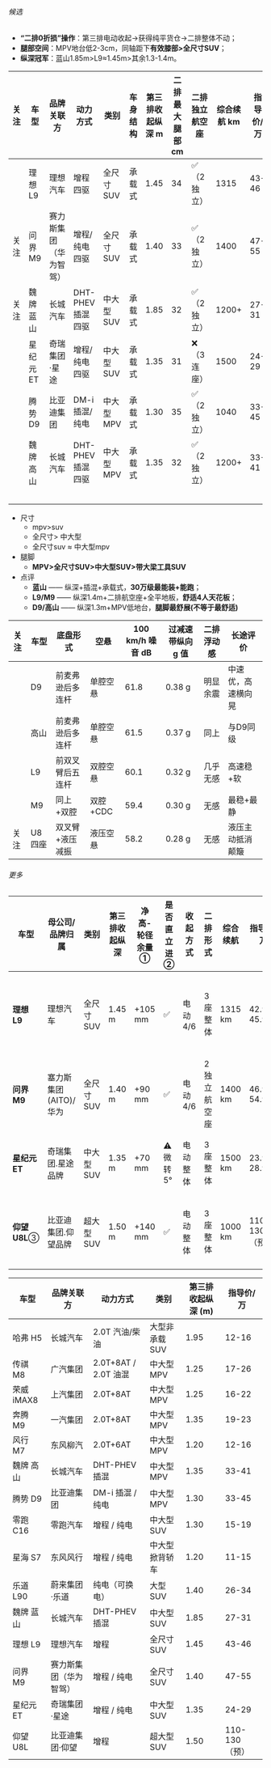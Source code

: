 

###### 候选

* **“二排0折损”操作**：第三排电动收起→获得纯平货仓→二排整体不动；
* **腿部空间**：MPV地台低2-3cm，同轴距下**有效膝部>全尺寸SUV**；
* **纵深冠军**：蓝山1.85m>L9≈1.45m>其余1.3-1.4m。

| 关注 | 车型      | 品牌关联方             | 动力方式          | 类别      | 车身结构 | 第三排收起纵深 m | 二排最大腿部 cm | 二排独立航空座 | 综合续航 km | 指导价/万 |
| ---- | --------- | ---------------------- | ----------------- | --------- | -------- | ---------------- | --------------- | -------------- | ----------- | --------- |
|      | 理想 L9   | 理想汽车               | 增程四驱          | 全尺寸SUV | 承载式   | 1.45             | 34              | ✅（2独立）     | 1315        | 43-46     |
| 关注 | 问界 M9   | 赛力斯集团（华为智驾） | 增程/纯电四驱     | 全尺寸SUV | 承载式   | 1.40             | 33              | ✅（2独立）     | 1400        | 47-55     |
| 关注 | 魏牌 蓝山 | 长城汽车               | DHT-PHEV 插混四驱 | 中大型SUV | 承载式   | 1.85             | 32              | ✅（2独立）     | 1200+       | 27-31     |
|      | 星纪元 ET | 奇瑞集团·星途          | 增程/纯电四驱     | 中大型SUV | 承载式   | 1.35             | 31              | ❌（3连座）     | 1500        | 24-29     |
|      | 腾势 D9   | 比亚迪集团             | DM-i 插混/纯电    | 中大型MPV | 承载式   | 1.30             | 35              | ✅（2独立）     | 1040        | 33-45     |
|      | 魏牌 高山 | 长城汽车               | DHT-PHEV 插混四驱 | 中大型MPV | 承载式   | 1.35             | 32              | ✅（2独立）     | 1200+       | 33-41     |
|      |           |                        |                   |           |          |                  |                 |                |             |           |
|      |           |                        |                   |           |          |                  |                 |                |             |           |
|      |           |                        |                   |           |          |                  |                 |                |             |           |
|      |           |                        |                   |           |          |                  |                 |                |             |           |
|      |           |                        |                   |           |          |                  |                 |                |             |           |

* 尺寸
  * mpv>suv
  * 全尺寸> 中大型
  * 全尺寸suv ≈ 中大型mpv
* 腿脚
  * **MPV>全尺寸SUV>中大型SUV>带大梁工具SUV**
* 点评
  * **蓝山** —— 纵深+插混+承载式，**30万级最能装+能跑**；
  * **L9/M9** —— 纵深1.4m+二排航空座+全平地板，**舒适4人天花板**；
  * **D9/高山** —— 纵深1.3m+MPV低地台，**腿脚最舒展(不等于最舒适)**

| 关注 | 车型    | 底盘形式         | 空悬     | 100 km/h 噪音 dB | 过减速带纵向 g 值 | 二排浮动感 | 长途评价           |
| ---- | ------- | ---------------- | -------- | ---------------- | ----------------- | ---------- | ------------------ |
|      | D9      | 前麦弗逊后多连杆 | 单腔空悬 | 61.8             | 0.38 g            | 明显余震   | 中速优，高速横向晃 |
|      | 高山    | 前麦弗逊后多连杆 | 单腔空悬 | 61.5             | 0.37 g            | 同上       | 与D9同级           |
|      | L9      | 前双叉臂后五连杆 | 双腔空悬 | 60.1             | 0.32 g            | 几乎无感   | 高速稳+软          |
|      | M9      | 同上+双腔        | 双腔+CDC | 59.4             | 0.30 g            | 无感       | 最稳+最静          |
| 关注 | U8 四座 | 双叉臂+液压减振  | 液压空悬 | 58.2             | 0.28 g            | 无感       | 液压主动抵消颠簸   |



###### 更多

| 车型          | 母公司/品牌归属       | 类别      | 第三排收起纵深 | 净高-轮径余量① | 是否直立进② | 收起方式 | 二排形式    | 综合续航 | 指导价/万     | 一句话                                  |
| ------------- | --------------------- | --------- | -------------- | -------------- | ----------- | -------- | ----------- | -------- | ------------- | --------------------------------------- |
| **理想 L9**   | 理想汽车              | 全尺寸SUV | 1.45 m         | +105 mm        | ✅           | 电动4/6  | 3座整体     | 1315 km  | 42.98-45.98   | 30-50万级“奶爸”天花板，开口最大、现货足 |
| **问界 M9**   | 塞力斯集团(AITO)/华为 | 全尺寸SUV | 1.40 m         | +90 mm         | ✅           | 电动4/6  | 2独立航空座 | 1400 km  | 46.98-54.98   | 华为ADS+零重力，舒适配置堆满            |
| **星纪元 ET** | 奇瑞集团.星途品牌     | 中大型SUV | 1.35 m         | +70 mm         | ⚠️微转5°     | 电动整体 | 3座整体     | 1500 km  | 23.98-28.98   | 25万级性价比王，微转即可关门            |
| **仰望 U8L**③ | 比亚迪集团.仰望品牌   | 超大型SUV | 1.50 m         | +140 mm        | ✅           | 电动整体 | 3座整体     | 1000 km  | 110-130（预） | 国产最大号+天地门，开口最高，等Q4       |

| 车型       | 品牌关联方             | 动力方式             | 类别           | 第三排收起纵深 (m) | 指导价/万     |
| ---------- | ---------------------- | -------------------- | -------------- | ------------------ | ------------- |
| 哈弗 H5    | 长城汽车               | 2.0T 汽油/柴油       | 大型非承载SUV  | 1.95               | 12-16         |
| 传祺 M8    | 广汽集团               | 2.0T+8AT / 2.0T 油混 | 中大型MPV      | 1.25               | 17-26         |
| 荣威 iMAX8 | 上汽集团               | 2.0T+8AT             | 中大型MPV      | 1.25               | 16-22         |
| 奔腾 M9    | 一汽集团               | 2.0T+8AT             | 中大型MPV      | 1.35               | 19-23         |
| 风行 M7    | 东风柳汽               | 2.0T+6AT             | 中大型MPV      | 1.20               | 12-16         |
| 魏牌 高山  | 长城汽车               | DHT-PHEV 插混        | 中大型MPV      | 1.35               | 33-41         |
| 腾势 D9    | 比亚迪集团             | DM-i 插混 / 纯电     | 中大型MPV      | 1.30               | 33-45         |
| 零跑 C16   | 零跑汽车               | 增程 / 纯电          | 中大型SUV      | 1.30               | 15-19         |
| 星海 S7    | 东风风行               | 增程 / 纯电          | 中大型掀背轿车 | 1.20               | 11-15         |
| 乐道 L90   | 蔚来集团·乐道          | 纯电（可换电）       | 大型SUV        | 1.40               | 26-34         |
| 魏牌 蓝山  | 长城汽车               | DHT-PHEV 插混        | 中大型SUV      | 1.85               | 27-31         |
| 理想 L9    | 理想汽车               | 增程                 | 全尺寸SUV      | 1.45               | 43-46         |
| 问界 M9    | 赛力斯集团（华为智驾） | 增程 / 纯电          | 全尺寸SUV      | 1.40               | 47-55         |
| 星纪元 ET  | 奇瑞集团·星途          | 增程 / 纯电          | 中大型SUV      | 1.35               | 24-29         |
| 仰望 U8L   | 比亚迪集团·仰望        | 增程                 | 超大型SUV      | 1.50               | 110-130（预） |